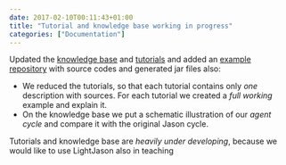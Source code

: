 ```yaml
---
date: 2017-02-10T00:11:43+01:00
title: "Tutorial and knowledge base working in progress"
categories: ["Documentation"]
---
```


Updated the [knowledge base](/knowledgebase) and [tutorials](/tutorials) and added an [example repository](https://github.com/LightJason/Examples) with source codes and generated jar files also: <!--more-->

* We reduced the tutorials, so that each tutorial contains only _one_ description with sources. For each tutorial we created a _full working_ example and explain it.
* On the knowledge base we put a schematic illustration of our _agent cycle_ and compare it with the original Jason cycle.

Tutorials and knowledge base are _heavily under developing_, because we would like to use LightJason also in teaching
